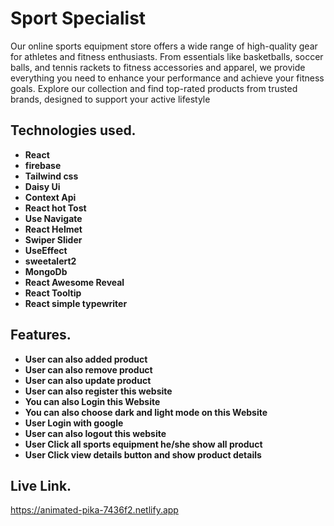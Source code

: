 # Sport Specialist

Our online sports equipment store offers a wide range of high-quality gear for athletes and fitness enthusiasts. From essentials like basketballs, soccer balls, and tennis rackets to fitness accessories and apparel, we provide everything you need to enhance your performance and achieve your fitness goals. Explore our collection and find top-rated products from trusted brands, designed to support your active lifestyle

## Technologies used.

- **React**
- **firebase**
- **Tailwind css**
- **Daisy Ui**
- **Context Api**
- **React hot Tost**
- **Use Navigate**
- **React Helmet**
- **Swiper Slider**
- **UseEffect**
- **sweetalert2**
- **MongoDb**
- **React Awesome Reveal**
- **React Tooltip**
- **React simple typewriter**

## Features.

- **User can also added product**
- **User can also remove product**
- **User can also update product**
- **User can also register this website**
- **You can also Login this Website**
- **You can also choose dark and light mode on this Website**
- **User Login with google**
- **User can also logout this website**
- **User Click all sports equipment he/she show all product**
- **User Click view details button and show product details**

## Live Link.
https://animated-pika-7436f2.netlify.app
